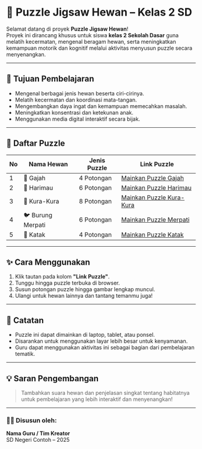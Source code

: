 # 🧩 Puzzle Jigsaw Hewan – Kelas 2 SD

Selamat datang di proyek **Puzzle Jigsaw Hewan**!  
Proyek ini dirancang khusus untuk siswa **kelas 2 Sekolah Dasar** guna melatih kecermatan, mengenal beragam hewan, serta meningkatkan kemampuan motorik dan kognitif melalui aktivitas menyusun puzzle secara menyenangkan.  

---

## 🎯 Tujuan Pembelajaran

- Mengenal berbagai jenis hewan beserta ciri-cirinya.
- Melatih kecermatan dan koordinasi mata-tangan.
- Mengembangkan daya ingat dan kemampuan memecahkan masalah.
- Meningkatkan konsentrasi dan ketekunan anak.
- Menggunakan media digital interaktif secara bijak.

---

## 📂 Daftar Puzzle

| No | Nama Hewan       | Jenis Puzzle | Link Puzzle                                              |
|----|------------------|--------------|----------------------------------------------------------|
| 1  | 🐘 Gajah          | 4 Potongan   | [Mainkan Puzzle Gajah](https://example.com/puzzle-gajah) |
| 2  | 🐯 Harimau        | 6 Potongan   | [Mainkan Puzzle Harimau](https://example.com/puzzle-harimau) |
| 3  | 🐢 Kura-Kura      | 8 Potongan   | [Mainkan Puzzle Kura-Kura](https://example.com/puzzle-kura) |
| 4  | 🐦 Burung Merpati | 6 Potongan   | [Mainkan Puzzle Merpati](https://example.com/puzzle-merpati) |
| 5  | 🐸 Katak          | 4 Potongan   | [Mainkan Puzzle Katak](https://example.com/puzzle-katak) |

---

## ✨ Cara Menggunakan

1. Klik tautan pada kolom **"Link Puzzle"**.
2. Tunggu hingga puzzle terbuka di browser.
3. Susun potongan puzzle hingga gambar lengkap muncul.
4. Ulangi untuk hewan lainnya dan tantang temanmu juga!

---

## 📌 Catatan

- Puzzle ini dapat dimainkan di laptop, tablet, atau ponsel.
- Disarankan untuk menggunakan layar lebih besar untuk kenyamanan.
- Guru dapat menggunakan aktivitas ini sebagai bagian dari pembelajaran tematik.

---

## 💡 Saran Pengembangan

> Tambahkan suara hewan dan penjelasan singkat tentang habitatnya untuk pembelajaran yang lebih interaktif dan menyenangkan!

---

### 👩‍🏫 Disusun oleh:  
**Nama Guru / Tim Kreator**  
SD Negeri Contoh – 2025  
